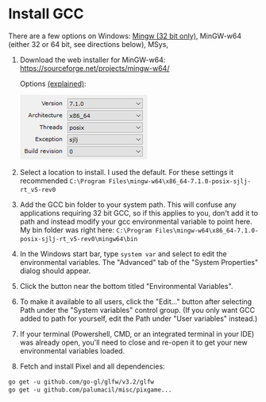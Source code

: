 # Install GCC

There are a few options on Windows: [Mingw (32 bit only)](https://sourceforge.net/projects/mingw/files/latest/download?source=files), MinGW-w64 (either 32 or 64 bit, see directions below), MSys, 

1. Download the web installer for MinGW-w64: https://sourceforge.net/projects/mingw-w64/ 

    Options [(explained)](https://stackoverflow.com/questions/29947302/meaning-of-options-in-mingw-w64-installer):

    ![alt](./mingw64-install-options.png)

2. Select a location to install. I used the default. For these settings it recommended `C:\Program Files\mingw-w64\x86_64-7.1.0-posix-sjlj-rt_v5-rev0`

3. Add the GCC bin folder to your system path. This will confuse any applications requiring 32 bit GCC, so if this applies to you, don't add it to path and instead modify your gcc environmental variable to point here. My bin folder was right here: `C:\Program Files\mingw-w64\x86_64-7.1.0-posix-sjlj-rt_v5-rev0\mingw64\bin`

4. In the Windows start bar, type `system var` and select to edit the environmental variables. The "Advanced" tab of the "System Properties" dialog should appear.

5. Click the button near the bottom titled "Environmental Variables".

6. To make it available to all users, click the "Edit..." button after selecting Path under the "System variables" control group. (If you only want GCC added to path for yourself, edit the Path under "User variables" instead.)

7. If your terminal (Powershell, CMD, or an integrated terminal in your IDE) was already open, you'll need to close and re-open it to get your new environmental variables loaded.

8. Fetch and install Pixel and all dependencies:

```
go get -u github.com/go-gl/glfw/v3.2/glfw
go get -u github.com/palumacil/misc/pixgame...
```